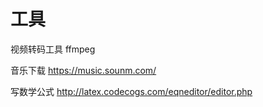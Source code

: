 # 工具

视频转码工具	ffmpeg

音乐下载	https://music.sounm.com/

写数学公式	http://latex.codecogs.com/eqneditor/editor.php
